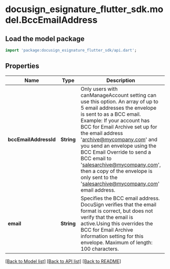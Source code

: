 # docusign_esignature_flutter_sdk.model.BccEmailAddress

## Load the model package
```dart
import 'package:docusign_esignature_flutter_sdk/api.dart';
```

## Properties
Name | Type | Description | Notes
------------ | ------------- | ------------- | -------------
**bccEmailAddressId** | **String** | Only users with canManageAccount setting can use this option. An array of up to 5 email addresses the envelope is sent to as a BCC email.    Example: If your account has BCC for Email Archive set up for the email address 'archive@mycompany.com' and you send an envelope using the BCC Email Override to send a BCC email to 'salesarchive@mycompany.com', then a copy of the envelope is only sent to the 'salesarchive@mycompany.com' email address. | [optional] 
**email** | **String** | Specifies the BCC email address. DocuSign verifies that the email format is correct, but does not verify that the email is active.Using this overrides the BCC for Email Archive information setting for this envelope.  Maximum of length: 100 characters.  | [optional] 

[[Back to Model list]](../README.md#documentation-for-models) [[Back to API list]](../README.md#documentation-for-api-endpoints) [[Back to README]](../README.md)


